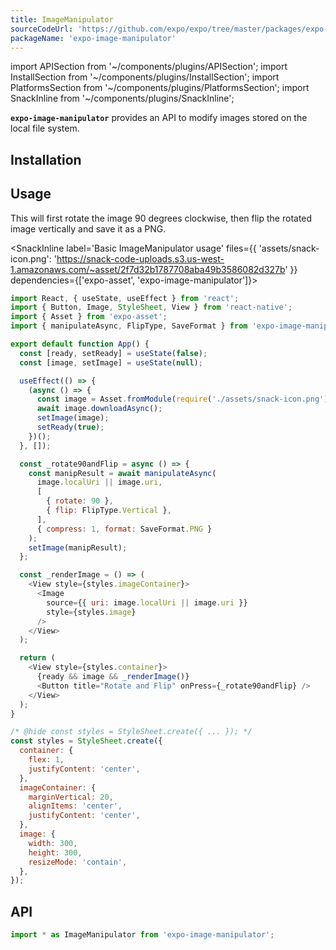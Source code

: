 ```yaml
---
title: ImageManipulator
sourceCodeUrl: 'https://github.com/expo/expo/tree/master/packages/expo-image-manipulator'
packageName: 'expo-image-manipulator'
---
```


import APISection from '~/components/plugins/APISection';
import InstallSection from '~/components/plugins/InstallSection';
import PlatformsSection from '~/components/plugins/PlatformsSection';
import SnackInline from '~/components/plugins/SnackInline';

**`expo-image-manipulator`** provides an API to modify images stored on the local file system.

<PlatformsSection android emulator ios simulator web />

## Installation

<InstallSection packageName="expo-image-manipulator" />

## Usage

This will first rotate the image 90 degrees clockwise, then flip the rotated image vertically and save it as a PNG.

<SnackInline
label='Basic ImageManipulator usage'
files={{
    'assets/snack-icon.png': 'https://snack-code-uploads.s3.us-west-1.amazonaws.com/~asset/2f7d32b1787708aba49b3586082d327b'
  }}
dependencies={['expo-asset', 'expo-image-manipulator']}>

```js
import React, { useState, useEffect } from 'react';
import { Button, Image, StyleSheet, View } from 'react-native';
import { Asset } from 'expo-asset';
import { manipulateAsync, FlipType, SaveFormat } from 'expo-image-manipulator';

export default function App() {
  const [ready, setReady] = useState(false);
  const [image, setImage] = useState(null);

  useEffect(() => {
    (async () => {
      const image = Asset.fromModule(require('./assets/snack-icon.png'));
      await image.downloadAsync();
      setImage(image);
      setReady(true);
    })();
  }, []);

  const _rotate90andFlip = async () => {
    const manipResult = await manipulateAsync(
      image.localUri || image.uri,
      [
        { rotate: 90 },
        { flip: FlipType.Vertical },
      ],
      { compress: 1, format: SaveFormat.PNG }
    );
    setImage(manipResult);
  };

  const _renderImage = () => (
    <View style={styles.imageContainer}>
      <Image
        source={{ uri: image.localUri || image.uri }}
        style={styles.image}
      />
    </View>
  );

  return (
    <View style={styles.container}>
      {ready && image && _renderImage()}
      <Button title="Rotate and Flip" onPress={_rotate90andFlip} />
    </View>
  );
}

/* @hide const styles = StyleSheet.create({ ... }); */
const styles = StyleSheet.create({
  container: {
    flex: 1,
    justifyContent: 'center',
  },
  imageContainer: {
    marginVertical: 20,
    alignItems: 'center',
    justifyContent: 'center',
  },
  image: {
    width: 300,
    height: 300,
    resizeMode: 'contain',
  },
});
```

</SnackInline>

## API

```js
import * as ImageManipulator from 'expo-image-manipulator';
```

<APISection packageName="expo-image-manipulator" apiName="ImageManipulator"/>